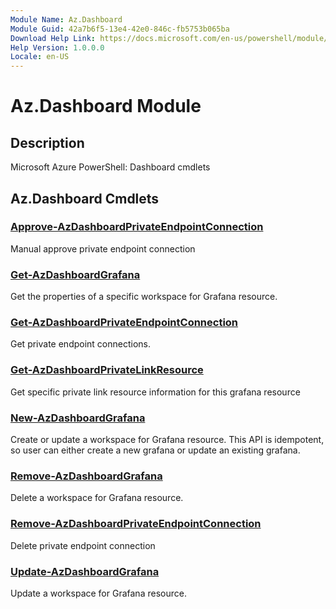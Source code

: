 ```yaml
---
Module Name: Az.Dashboard
Module Guid: 42a7b6f5-13e4-42e0-846c-fb5753b065ba
Download Help Link: https://docs.microsoft.com/en-us/powershell/module/az.dashboard
Help Version: 1.0.0.0
Locale: en-US
---
```


# Az.Dashboard Module
## Description
Microsoft Azure PowerShell: Dashboard cmdlets

## Az.Dashboard Cmdlets
### [Approve-AzDashboardPrivateEndpointConnection](Approve-AzDashboardPrivateEndpointConnection.md)
Manual approve private endpoint connection

### [Get-AzDashboardGrafana](Get-AzDashboardGrafana.md)
Get the properties of a specific workspace for Grafana resource.

### [Get-AzDashboardPrivateEndpointConnection](Get-AzDashboardPrivateEndpointConnection.md)
Get private endpoint connections.

### [Get-AzDashboardPrivateLinkResource](Get-AzDashboardPrivateLinkResource.md)
Get specific private link resource information for this grafana resource

### [New-AzDashboardGrafana](New-AzDashboardGrafana.md)
Create or update a workspace for Grafana resource.
This API is idempotent, so user can either create a new grafana or update an existing grafana.

### [Remove-AzDashboardGrafana](Remove-AzDashboardGrafana.md)
Delete a workspace for Grafana resource.

### [Remove-AzDashboardPrivateEndpointConnection](Remove-AzDashboardPrivateEndpointConnection.md)
Delete private endpoint connection

### [Update-AzDashboardGrafana](Update-AzDashboardGrafana.md)
Update a workspace for Grafana resource.


